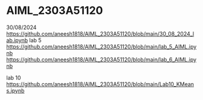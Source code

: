 # AIML_2303A51120

30/08/2024   https://github.com/aneesh1818/AIML_2303A51120/blob/main/30_08_2024_lab.ipynb
lab 5 https://github.com/aneesh1818/AIML_2303A51120/blob/main/lab_5_AIML.ipynb
https://github.com/aneesh1818/AIML_2303A51120/blob/main/lab_6_AIML.ipynb

lab 10
https://github.com/aneesh1818/AIML_2303A51120/blob/main/Lab10_KMeans.ipynb


